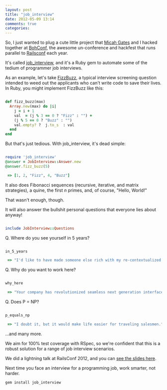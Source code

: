 ```yaml
---
layout: post
title: "job_interview"
date: 2012-05-09 13:14
comments: true
categories: 
---
```


So, I just wanted to plug a cute little project that [Micah Gates](https://twitter.com/#!/micahjgates) and I hacked together at [BohConf](http://railsconf.austinonrails.org/bohconf), the awesome un-conference and hackfest that runs parallel to [Railsconf](http://railsconf2012.com) each year.

It's called [job_interview](https://github.com/ruby-jokes/job_interview), and it's a Ruby gem to automate some of the tedium of programmer job interviews.

As an example, let's take [FizzBuzz](http://www.codinghorror.com/blog/2007/02/why-cant-programmers-program.html), a typical interview screening question intended to weed out the applicants who can't write code to save their lives. In Ruby, you might implement FizzBuzz like this:

``` ruby FizzBuzz https://github.com/ruby-jokes/job\_interview/blob/master/lib/job\_interview/fizz\_buzz.rb

def fizz_buzz(max)
  Array.new(max) do |i|
    j = i + 1
    val  = (j % 3 == 0 ? "Fizz" : "") +
    (j % 5 == 0 ? "Buzz" : "")
    val.empty? ?  j.to_s  : val
  end
end

```

But that's just tedious. With job\_interview, it's dead simple:

``` ruby job_interview FizzBuzz

require 'job_interview'
@answer = JobInterview::Answer.new
@answer.fizz_buzz(5)

 => [1, 2, "Fizz", 4, "Buzz"]

```

It also does Fibonacci sequences (recursive, iterative, and matrix strategies), a quine, the first _n_ primes, and, of course, "Hello, World!"

That wasn't enough, though.

It will also answer the bullshit personal questions that everyone lies about anyway!

``` ruby

include JobInterview::Questions

```

Q. Where do you see yourself in 5 years?

``` ruby

in_5_years

 => "I'd like to have made someone else rich with my re-contextualized non-volatile open architecture."

```

Q. Why do you want to work here?

``` ruby

why_here

 => "Your company has revolutionized seamless next generation interface."

```

Q. Does P = NP?

``` ruby

p_equals_np

 => "I doubt it, but it would make life easier for traveling salesmen."

```

...and many more.

We aim for 100% test coverage with RSpec, so we're confident that this is a robust solution for a range of job interview scenarios.

We did a lightning talk at RailsConf 2012, and you can [see the slides here](http://ruby-jokes.github.com/job_interview/pres.html).

Next time you face an interview for a programming job, work smarter, not harder. 

`gem install job_interview`
